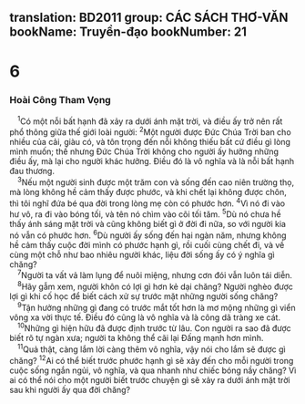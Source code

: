 translation: BD2011
group: CÁC SÁCH THƠ-VĂN
bookName: Truyền-đạo 
bookNumber: 21
-------

<div class="title"><h1>6</h1><h3>Hoài Công Tham Vọng</h3></div>
<span class="verse tr_6_1"> <sup>1</sup>Có một nỗi bất hạnh đã xảy ra dưới ánh mặt trời, và điều ấy trở nên rất phổ thông giữa thế giới loài người: </span>
<span class="verse tr_6_2"><sup>2</sup>Một người được Ðức Chúa Trời ban cho nhiều của cải, giàu có, và tôn trọng đến nỗi không thiếu bất cứ điều gì lòng mình muốn; thế nhưng Ðức Chúa Trời không cho người ấy hưởng những điều ấy, mà lại cho người khác hưởng. Ðiều đó là vô nghĩa và là nỗi bất hạnh đau thương.<br/></span>
<span class="verse tr_6_3"> <sup>3</sup>Nếu một người sinh được một trăm con và sống đến cao niên trường thọ, mà lòng không hề cảm thấy được phước, và khi chết lại không được chôn, thì tôi nghĩ đứa bé qua đời trong lòng mẹ còn có phước hơn. </span>
<span class="verse tr_6_4"><sup>4</sup>Vì nó đi vào hư vô, ra đi vào bóng tối, và tên nó chìm vào cõi tối tăm. </span>
<span class="verse tr_6_5"><sup>5</sup>Dù nó chưa hề thấy ánh sáng mặt trời và cũng không biết gì ở đời đi nữa, so với người kia nó vẫn có phước hơn. </span>
<span class="verse tr_6_6"><sup>6</sup>Dù người ấy sống đến hai ngàn năm, nhưng không hề cảm thấy cuộc đời mình có phước hạnh gì, rồi cuối cùng chết đi, và về cùng một chỗ như bao nhiêu người khác, liệu đời sống ấy có ý nghĩa gì chăng?<br/></span>
<span class="verse tr_6_7"> <sup>7</sup>Người ta vất vả làm lụng để nuôi miệng, nhưng cơn đói vẫn luôn tái diễn.<br/></span>
<span class="verse tr_6_8"> <sup>8</sup>Hãy gẫm xem, người khôn có lợi gì hơn kẻ dại chăng? Người nghèo được lợi gì khi cố học để biết cách xử sự trước mặt những người sống chăng?<br/></span>
<span class="verse tr_6_9"> <sup>9</sup>Tận hưởng những gì đang có trước mắt tốt hơn là mơ mộng những gì viển vông xa vời thực tế. Ðiều đó cũng là vô nghĩa và là công dã tràng xe cát.<br/></span>
<span class="verse tr_6_10"> <sup>10</sup>Những gì hiện hữu đã được định trước từ lâu. Con người ra sao đã được biết rõ tự ngàn xưa; người ta không thể cãi lại Ðấng mạnh hơn mình.<br/></span>
<span class="verse tr_6_11"> <sup>11</sup>Quả thật, càng lắm lời càng thêm vô nghĩa, vậy nói cho lắm sẽ được gì chăng? </span>
<span class="verse tr_6_12"><sup>12</sup>Ai có thể biết trước phước hạnh gì sẽ xảy đến cho mỗi người trong cuộc sống ngắn ngủi, vô nghĩa, và qua nhanh như chiếc bóng nầy chăng? Vì ai có thể nói cho một người biết trước chuyện gì sẽ xảy ra dưới ánh mặt trời sau khi người ấy qua đời chăng?<br/></span>

